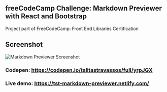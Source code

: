 ## freeCodeCamp Challenge: Markdown Previewer with React and Bootstrap

Project part of FreeCodeCamp: Front End Libraries Certification

## Screenshot
![Markdown Previewer Screenshot](https://i.imgur.com/8EwFOjq.png)

### Codepen: https://codepen.io/talitastravassos/full/yrpJGX

### Live demo: https://tst-markdown-previewer.netlify.com/
